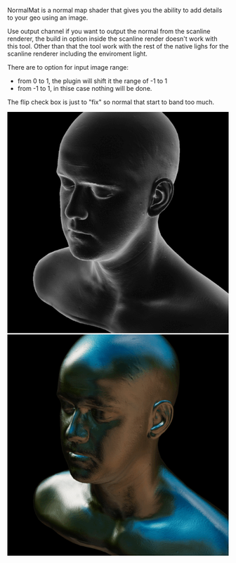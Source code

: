 NormalMat is a normal map shader that gives you the ability to add details to your geo using an image. 

Use output channel if you want to output the normal from the scanline renderer, the build in option inside the scanline render doesn't work with this tool.
Other than that the tool work with the rest of the native lighs for the scanline renderer including the enviroment light. 

There are to option for input image range:
* from 0 to 1, the plugin will shift it the range of -1 to 1
* from -1 to 1, in thise case nothing will be done.

The flip check box is just to "fix" so normal that start to band too much. 

<div id="header" align="left">
  <img src="https://github.com/EyalShirazi/Nuke/blob/main/Plugins/NormalMat/demo/NormalMat%20-%20example02.gif"/>
</div>

<div id="header" align="left">
  <img src="https://github.com/EyalShirazi/Nuke/blob/main/Plugins/NormalMat/demo/NormalMat%20-%20example01.gif"/>
</div>


